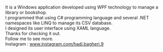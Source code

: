 It is a Windows application developed using WPF technology to manage a library or bookshop.<br>
I programmed that using C# programming language and several .NET namespaces like LINQ to manage its CSV database.<br>
I designed its user interface using XAML language.<br>
Thanks for checking it out.<br>
Follow me to see more.<br>
Instagram : www.instagram.com/hadi.bagheri.9
